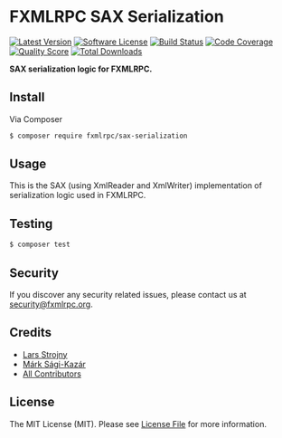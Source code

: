 # FXMLRPC SAX Serialization

[![Latest Version](https://img.shields.io/github/release/fxmlrpc/sax-serialization.svg?style=flat-square)](https://github.com/fxmlrpc/sax-serialization/releases)
[![Software License](https://img.shields.io/badge/license-MIT-brightgreen.svg?style=flat-square)](LICENSE)
[![Build Status](https://img.shields.io/travis/fxmlrpc/sax-serialization.svg?style=flat-square)](https://travis-ci.org/fxmlrpc/sax-serialization)
[![Code Coverage](https://img.shields.io/scrutinizer/coverage/g/fxmlrpc/sax-serialization.svg?style=flat-square)](https://scrutinizer-ci.com/g/fxmlrpc/sax-serialization)
[![Quality Score](https://img.shields.io/scrutinizer/g/fxmlrpc/sax-serialization.svg?style=flat-square)](https://scrutinizer-ci.com/g/fxmlrpc/sax-serialization)
[![Total Downloads](https://img.shields.io/packagist/dt/fxmlrpc/sax-serialization.svg?style=flat-square)](https://packagist.org/packages/fxmlrpc/sax-serialization)

**SAX serialization logic for FXMLRPC.**


## Install

Via Composer

``` bash
$ composer require fxmlrpc/sax-serialization
```


## Usage

This is the SAX (using XmlReader and XmlWriter) implementation of serialization logic used in FXMLRPC.


## Testing

``` bash
$ composer test
```


## Security

If you discover any security related issues, please contact us at [security@fxmlrpc.org](mailto:security@fxmlrpc.org).


## Credits

- [Lars Strojny](https://github.com/lstrojny)
- [Márk Sági-Kazár](https://github.com/sagikazarmark)
- [All Contributors](https://github.com/fxmlrpc/sax-serialization/contributors)


## License

The MIT License (MIT). Please see [License File](LICENSE) for more information.
